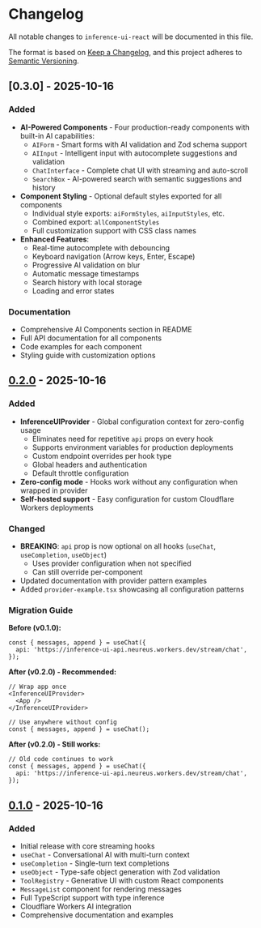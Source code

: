 # Changelog

All notable changes to `inference-ui-react` will be documented in this file.

The format is based on [Keep a Changelog](https://keepachangelog.com/en/1.0.0/),
and this project adheres to [Semantic Versioning](https://semver.org/spec/v2.0.0.html).

## [0.3.0] - 2025-10-16

### Added
- **AI-Powered Components** - Four production-ready components with built-in AI capabilities:
  - `AIForm` - Smart forms with AI validation and Zod schema support
  - `AIInput` - Intelligent input with autocomplete suggestions and validation
  - `ChatInterface` - Complete chat UI with streaming and auto-scroll
  - `SearchBox` - AI-powered search with semantic suggestions and history
- **Component Styling** - Optional default styles exported for all components
  - Individual style exports: `aiFormStyles`, `aiInputStyles`, etc.
  - Combined export: `allComponentStyles`
  - Full customization support with CSS class names
- **Enhanced Features**:
  - Real-time autocomplete with debouncing
  - Keyboard navigation (Arrow keys, Enter, Escape)
  - Progressive AI validation on blur
  - Automatic message timestamps
  - Search history with local storage
  - Loading and error states

### Documentation
- Comprehensive AI Components section in README
- Full API documentation for all components
- Code examples for each component
- Styling guide with customization options

## [0.2.0] - 2025-10-16

### Added
- **InferenceUIProvider** - Global configuration context for zero-config usage
  - Eliminates need for repetitive `api` props on every hook
  - Supports environment variables for production deployments
  - Custom endpoint overrides per hook type
  - Global headers and authentication
  - Default throttle configuration
- **Zero-config mode** - Hooks work without any configuration when wrapped in provider
- **Self-hosted support** - Easy configuration for custom Cloudflare Workers deployments

### Changed
- **BREAKING**: `api` prop is now optional on all hooks (`useChat`, `useCompletion`, `useObject`)
  - Uses provider configuration when not specified
  - Can still override per-component
- Updated documentation with provider pattern examples
- Added `provider-example.tsx` showcasing all configuration patterns

### Migration Guide

**Before (v0.1.0):**
```tsx
const { messages, append } = useChat({
  api: 'https://inference-ui-api.neureus.workers.dev/stream/chat',
});
```

**After (v0.2.0) - Recommended:**
```tsx
// Wrap app once
<InferenceUIProvider>
  <App />
</InferenceUIProvider>

// Use anywhere without config
const { messages, append } = useChat();
```

**After (v0.2.0) - Still works:**
```tsx
// Old code continues to work
const { messages, append } = useChat({
  api: 'https://inference-ui-api.neureus.workers.dev/stream/chat',
});
```

## [0.1.0] - 2025-10-16

### Added
- Initial release with core streaming hooks
- `useChat` - Conversational AI with multi-turn context
- `useCompletion` - Single-turn text completions
- `useObject` - Type-safe object generation with Zod validation
- `ToolRegistry` - Generative UI with custom React components
- `MessageList` component for rendering messages
- Full TypeScript support with type inference
- Cloudflare Workers AI integration
- Comprehensive documentation and examples

[0.2.0]: https://github.com/Neureus/Inference-UI/compare/v0.1.0...v0.2.0
[0.1.0]: https://github.com/Neureus/Inference-UI/releases/tag/v0.1.0
